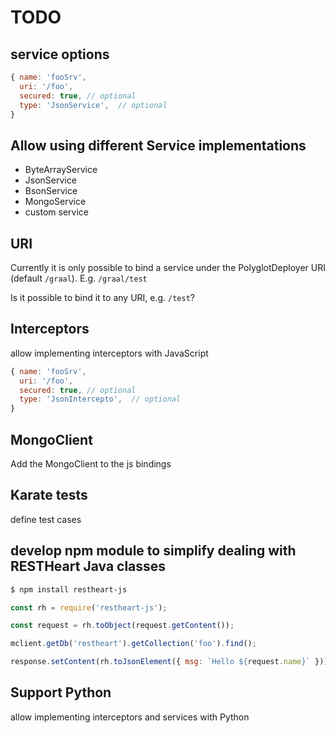 # TODO

## service options

```javascript
{ name: 'fooSrv',
  uri: '/foo',
  secured: true, // optional
  type: 'JsonService',  // optional
}
```

## Allow using different Service implementations

- ByteArrayService
- JsonService
- BsonService
- MongoService
- custom service

## URI

Currently it is only possible to bind a service under the PolyglotDeployer URI (default `/graal`). E.g. `/graal/test`

Is it possible to bind it to any URI, e.g. `/test`?

## Interceptors

allow implementing interceptors with JavaScript

```javascript
{ name: 'fooSrv',
  uri: '/foo',
  secured: true, // optional
  type: 'JsonIntercepto',  // optional
}
```

## MongoClient

Add the MongoClient to the js bindings

## Karate tests

define test cases

## develop npm module to simplify dealing with RESTHeart Java classes

```bash
$ npm install restheart-js
```

```javascript
const rh = require('restheart-js');

const request = rh.toObject(request.getContent());

mclient.getDb('restheart').getCollection('foo').find();

response.setContent(rh.toJsonElement({ msg: `Hello ${request.name}` }));
```

## Support Python

allow implementing interceptors and services with Python